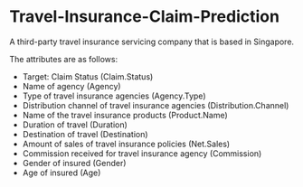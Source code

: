 # Travel-Insurance-Claim-Prediction

<p>A third-party travel insurance servicing company that is based in Singapore.</p>

The attributes are as follows:

<ul>
  <li>Target: Claim Status (Claim.Status)</li>
  <li>Name of agency (Agency)</li>
  <li>Type of travel insurance agencies (Agency.Type)</li>
  <li>Distribution channel of travel insurance agencies (Distribution.Channel)</li>
  <li>Name of the travel insurance products (Product.Name)</li>
  <li>Duration of travel (Duration)</li>
  <li>Destination of travel (Destination)</li>
  <li>Amount of sales of travel insurance policies (Net.Sales)</li>
  <li>Commission received for travel insurance agency (Commission)</li>
  <li>Gender of insured (Gender)</li>
  <li>Age of insured (Age)</li>
</ul>
